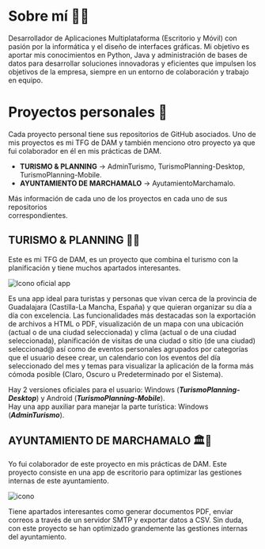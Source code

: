 # Sobre mí 👨‍💻
Desarrollador de Aplicaciones Multiplataforma (Escritorio y Móvil) con pasión
por la informática y el diseño de interfaces gráficas. Mi objetivo es aportar
mis conocimientos en Python, Java y administración de bases de datos para
desarrollar soluciones innovadoras y eficientes que impulsen los objetivos
de la empresa, siempre en un entorno de colaboración y trabajo en equipo.

# Proyectos personales 💼
Cada proyecto personal tiene sus repositorios de GitHub asociados. Uno de mis 
proyectos es mi TFG de DAM y también menciono otro proyecto ya que fui colaborador 
en él en mis prácticas de DAM.
  
  
- **TURISMO & PLANNING** -> AdminTurismo, TurismoPlanning-Desktop, TurismoPlanning-Mobile.  
- **AYUNTAMIENTO DE MARCHAMALO** -> AyutamientoMarchamalo.  
  
  
Más información de cada uno de los proyectos en cada uno de sus repositorios  
correspondientes.  


## TURISMO & PLANNING 🏨📝

Este es mi TFG de DAM, es un proyecto que combina el turismo con la planificación y tiene muchos
apartados interesantes.

![Icono oficial app](https://github.com/user-attachments/assets/60a4ddd1-84e4-4c03-bf8c-2303d1b4754f)

Es una app ideal para turistas y personas que vivan cerca de la provincia de Guadalajara (Castilla-La Mancha, España) y que quieran organizar su día a día con excelencia. Las funcionalidades más destacadas son la exportación de archivos a HTML o PDF, visualización de un mapa con una ubicación (actual o de una ciudad seleccionada) y clima (actual o de una ciudad seleccionada), planificación de visitas de una ciudad o sitio (de una ciudad) seleccionad@ así como de eventos personales agrupados por categorías que el usuario desee crear, un calendario con los eventos del día seleccionado del mes y temas para visualizar la aplicación de la forma más cómoda posible (Claro, Oscuro u Predeterminado por el Sistema).

Hay 2 versiones oficiales para el usuario: Windows (**_TurismoPlanning-Desktop_**) y Android (**_TurismoPlanning-Mobile_**).  
Hay una app auxiliar para manejar la parte turística: Windows (**_AdminTurismo_**).

## AYUNTAMIENTO DE MARCHAMALO 🏛️🏢

Yo fui colaborador de este proyecto en mis prácticas de DAM. Este proyecto consiste en una app de escritorio para optimizar las gestiones internas de este ayuntamiento. 

![icono](https://github.com/user-attachments/assets/bbb46556-8048-4ffd-82fa-56f60876f87c)

Tiene apartados interesantes como generar documentos PDF, enviar correos a través de un servidor SMTP y exportar datos a CSV. Sin duda, con este proyecto se han optimizado grandemente las gestiones internas del ayuntamiento.
<!--
**SergioR29/SergioR29** is a ✨ _special_ ✨ repository because its `README.md` (this file) appears on your GitHub profile.

Here are some ideas to get you started:

- 🔭 I’m currently working on ...
- 🌱 I’m currently learning ...
- 👯 I’m looking to collaborate on ...
- 🤔 I’m looking for help with ...
- 💬 Ask me about ...
- 📫 How to reach me: ...
- 😄 Pronouns: ...
- ⚡ Fun fact: ...
-->
